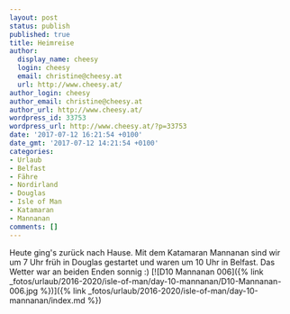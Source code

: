 ```yaml
---
layout: post
status: publish
published: true
title: Heimreise
author:
  display_name: cheesy
  login: cheesy
  email: christine@cheesy.at
  url: http://www.cheesy.at/
author_login: cheesy
author_email: christine@cheesy.at
author_url: http://www.cheesy.at/
wordpress_id: 33753
wordpress_url: http://www.cheesy.at/?p=33753
date: '2017-07-12 16:21:54 +0100'
date_gmt: '2017-07-12 14:21:54 +0100'
categories:
- Urlaub
- Belfast
- Fähre
- Nordirland
- Douglas
- Isle of Man
- Katamaran
- Mannanan
comments: []
---
```

Heute ging's zurück nach Hause. Mit dem Katamaran Mannanan sind wir um 7 Uhr früh in Douglas gestartet und waren um 10 Uhr in Belfast. Das Wetter war an beiden Enden sonnig :)
[![D10 Mannanan 006]({% link _fotos/urlaub/2016-2020/isle-of-man/day-10-mannanan/D10-Mannanan-006.jpg %})]({% link _fotos/urlaub/2016-2020/isle-of-man/day-10-mannanan/index.md %})
